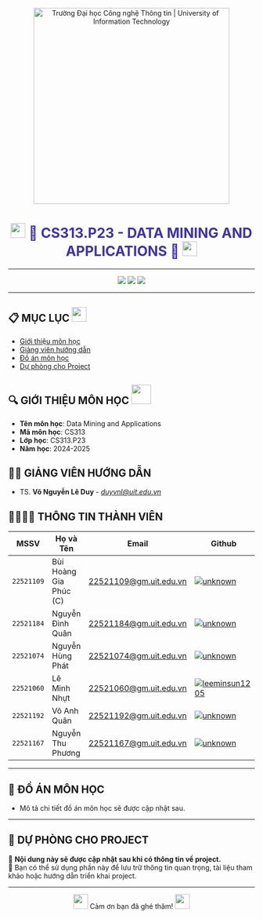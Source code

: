<!-- Banner -->
<p align="center">
  <a href="https://www.uit.edu.vn/" title="Trường Đại học Công nghệ Thông tin" style="border: none;">
    <img src="https://i.imgur.com/WmMnSRt.png" alt="Trường Đại học Công nghệ Thông tin | University of Information Technology" width="400">
  </a>
</p>

<!-- Thêm hiệu ứng chuyển động dạng GIF -->
<h1 align="center" style="color: #4032A8;"><img src="https://media.giphy.com/media/hvRJCLFzcasrR4ia7z/giphy.gif" width="30"/> <b>📘 CS313.P23 - DATA MINING AND APPLICATIONS 📘</b> <img src="https://media.giphy.com/media/hvRJCLFzcasrR4ia7z/giphy.gif" width="30"/></h1>

<hr>

<!-- Badge -->
<p align="center">
  <img src="https://img.shields.io/badge/Data%20Mining-CS313-blueviolet?style=for-the-badge">
  <img src="https://img.shields.io/badge/UIT-2024--2025-lightblue?style=for-the-badge">
  <img src="https://img.shields.io/badge/Group%209-green?style=for-the-badge">
</p>

<hr>

<!-- Mục lục với ảnh động -->
## 📋 MỤC LỤC <img src="https://media.giphy.com/media/Yl5aO3gdVfsQ0/giphy.gif" width="30"/>
- [Giới thiệu môn học](#gioithieumonhoc)
- [Giảng viên hướng dẫn](#giangvien)
- [Đồ án môn học](#doan)
- [Dự phòng cho Project](#duphong)

<!-- Giới thiệu môn học -->
## 🔍 GIỚI THIỆU MÔN HỌC <img src="https://media.giphy.com/media/3ohs4bsU38EF8DFMnu/giphy.gif" width="40"/>
<a name ='gioithieumonhoc'></a>

- **Tên môn học**: Data Mining and Applications
- **Mã môn học**: CS313
- **Lớp học**: CS313.P23
- **Năm học**: 2024-2025

<!-- Giảng viên -->
## 🧑‍🏫 GIẢNG VIÊN HƯỚNG DẪN
<a name="giangvien"></a>

- TS. **Võ Nguyễn Lê Duy** - *duyvnl@uit.edu.vn*

<!-- Thông tin thành viên với hiệu ứng hover -->
## 👨‍👩‍👧‍👦 THÔNG TIN THÀNH VIÊN

| MSSV       | Họ và Tên          | Email                   | Github                                                                                                                      |
| ---------- | ------------------ | ----------------------- | --------------------------------------------------------------------------------------------------------------------------- |
| `22521109` | Bùi Hoàng Gia Phúc (C) | 22521109@gm.uit.edu.vn   | [![unknown](https://img.shields.io/badge/unknown-%2324292f.svg?style=flat-square&logo=github)](https://github.com/unknown) |
| `22521184` | Nguyễn Đình Quân       | 22521184@gm.uit.edu.vn   | [![unknown](https://img.shields.io/badge/unknown-%2324292f.svg?style=flat-square&logo=github)](https://github.com/unknown) |
| `22521074` | Nguyễn Hùng Phát       | 22521074@gm.uit.edu.vn   | [![unknown](https://img.shields.io/badge/unknown-%2324292f.svg?style=flat-square&logo=github)](https://github.com/unknown) |
| `22521060` | Lê Minh Nhựt           | 22521060@gm.uit.edu.vn   | [![leeminsun1205](https://img.shields.io/badge/leeminsun1205-%2324292f.svg?style=flat-square&logo=github)](https://github.com/leeminsun1205) |
| `22521192` | Võ Anh Quân            | 22521192@gm.uit.edu.vn   | [![unknown](https://img.shields.io/badge/unknown-%2324292f.svg?style=flat-square&logo=github)](https://github.com/unknown) |
| `22521167` | Nguyễn Thu Phương      | 22521167@gm.uit.edu.vn   | [![unknown](https://img.shields.io/badge/unknown-%2324292f.svg?style=flat-square&logo=github)](https://github.com/unknown) |

<hr>

<!-- Đồ án môn học -->
## 🎯 ĐỒ ÁN MÔN HỌC
<a name="doan"></a>
- Mô tả chi tiết đồ án môn học sẽ được cập nhật sau.

<hr>

<!-- Dự phòng cho project -->
## 🔧 DỰ PHÒNG CHO PROJECT
<a name="duphong"></a>

🚀 **Nội dung này sẽ được cập nhật sau khi có thông tin về project.**  
📝 Bạn có thể sử dụng phần này để lưu trữ thông tin quan trọng, tài liệu tham khảo hoặc hướng dẫn triển khai project.  

<hr>

<!-- Footer với GIF -->
<p align="center">
  <img src="https://media.giphy.com/media/3oEjHGrVGrqgFFknfO/giphy.gif" width="30"/> Cảm ơn bạn đã ghé thăm! <img src="https://media.giphy.com/media/3oEjHGrVGrqgFFknfO/giphy.gif" width="30"/>
</p>
